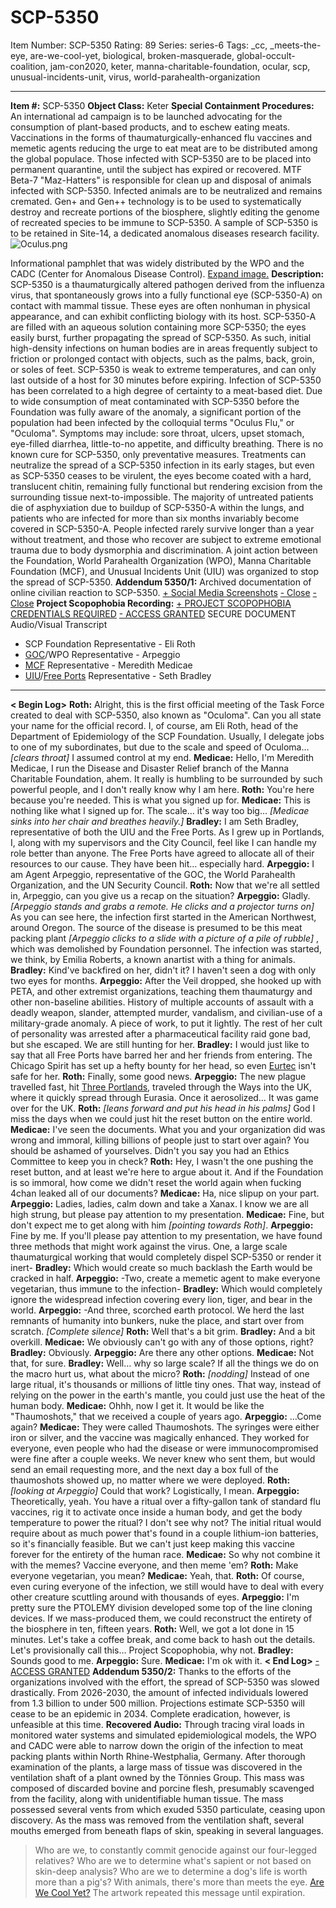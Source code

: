 # SCP-5350
Item Number: SCP-5350
Rating: 89
Series: series-6
Tags: _cc, _meets-the-eye, are-we-cool-yet, biological, broken-masquerade, global-occult-coalition, jam-con2020, keter, manna-charitable-foundation, ocular, scp, unusual-incidents-unit, virus, world-parahealth-organization

---

  
**Item #:** SCP-5350 
**Object Class:** Keter
**Special Containment Procedures:** An international ad campaign is to be launched advocating for the consumption of plant-based products, and to eschew eating meats. Vaccinations in the forms of thaumaturgically-enhanced flu vaccines and memetic agents reducing the urge to eat meat are to be distributed among the global populace. Those infected with SCP-5350 are to be placed into permanent quarantine, until the subject has expired or recovered.
MTF Beta-7 "Maz-Hatters" is responsible for clean up and disposal of animals infected with SCP-5350. Infected animals are to be neutralized and remains cremated. Gen+ and Gen++ technology is to be used to systematically destroy and recreate portions of the biosphere, slightly editing the genome of recreated species to be immune to SCP-5350. A sample of SCP-5350 is to be retained in Site-14, a dedicated anomalous diseases research facility.
![Oculus.png](https://scp-wiki.wdfiles.com/local--files/scp-5350/Oculus.png)  

Informational pamphlet that was widely distributed by the WPO and the CADC (Center for Anomalous Disease Control). [Expand image.](https://scp-sandbox-3.wikidot.com/local--files/anorrack-ii/Oculus.png)
**Description:** SCP-5350 is a thaumaturgically altered pathogen derived from the influenza virus, that spontaneously grows into a fully functional eye (SCP-5350-A) on contact with mammal tissue. These eyes are often nonhuman in physical appearance, and can exhibit conflicting biology with its host. SCP-5350-A are filled with an aqueous solution containing more SCP-5350; the eyes easily burst, further propagating the spread of SCP-5350. As such, initial high-density infections on human bodies are in areas frequently subject to friction or prolonged contact with objects, such as the palms, back, groin, or soles of feet.
SCP-5350 is weak to extreme temperatures, and can only last outside of a host for 30 minutes before expiring. Infection of SCP-5350 has been correlated to a high degree of certainty to a meat-based diet.
Due to wide consumption of meat contaminated with SCP-5350 before the Foundation was fully aware of the anomaly, a significant portion of the population had been infected by the colloquial terms "Oculus Flu," or "Oculoma". Symptoms may include: sore throat, ulcers, upset stomach, eye-filled diarrhea, little-to-no appetite, and difficulty breathing. There is no known cure for SCP-5350, only preventative measures. Treatments can neutralize the spread of a SCP-5350 infection in its early stages, but even as SCP-5350 ceases to be virulent, the eyes become coated with a hard, translucent chitin, remaining fully functional but rendering excision from the surrounding tissue next-to-impossible.
The majority of untreated patients die of asphyxiation due to buildup of SCP-5350-A within the lungs, and patients who are infected for more than six months invariably become covered in SCP-5350-A. People infected rarely survive longer than a year without treatment, and those who recover are subject to extreme emotional trauma due to body dysmorphia and discrimination. A joint action between the Foundation, World Parahealth Organization (WPO), Manna Charitable Foundation (MCF), and Unusual Incidents Unit (UIU) was organized to stop the spread of SCP-5350.
**Addendum 5350/1:** Archived documentation of online civilian reaction to SCP-5350.
[\+ Social Media Screenshots](javascript:;)
[\- Close](javascript:;)
[\- Close](javascript:;)
**Project Scopophobia Recording:**
[\+ PROJECT SCOPOPHOBIA CREDENTIALS REQUIRED](javascript:;)
[\- ACCESS GRANTED](javascript:;)
SECURE DOCUMENT  
Audio/Visual Transcript
  * SCP Foundation Representative - Eli Roth
  * [GOC](/goc-hub-page)/WPO Representative - Arpeggio
  * [MCF](/manna-charitable-foundation-hub) Representative - Meredith Medicae
  * [UIU](/unusual-incidents-unit-hub)/[Free Ports](/locations-of-interest) Representative - Seth Bradley

* * *
**< Begin Log>**
**Roth:** Alright, this is the first official meeting of the Task Force created to deal with SCP-5350, also known as "Oculoma". Can you all state your name for the official record. I, of course, am Eli Roth, head of the Department of Epidemiology of the SCP Foundation. Usually, I delegate jobs to one of my subordinates, but due to the scale and speed of Oculoma… _[clears throat]_ I assumed control at my end.
**Medicae:** Hello, I'm Meredith Medicae, I run the Disease and Disaster Relief branch of the Manna Charitable Foundation, ahem. It really is humbling to be surrounded by such powerful people, and I don't really know why I am here.
**Roth:** You're here because you're needed. This is what you signed up for.
**Medicae:** This is nothing like what I signed up for. The scale… it's way too big… _[Medicae sinks into her chair and breathes heavily.]_
**Bradley:** I am Seth Bradley, representative of both the UIU and the Free Ports. As I grew up in Portlands, I, along with my supervisors and the City Council, feel like I can handle my role better than anyone. The Free Ports have agreed to allocate all of their resources to our cause. They have been hit… especially hard.
**Arpeggio:** I am Agent Arpeggio, representative of the GOC, the World Parahealth Organization, and the UN Security Council.
**Roth:** Now that we're all settled in, Arpeggio, can you give us a recap on the situation?
**Arpeggio:** Gladly. _[Arpeggio stands and grabs a remote. He clicks and a projector turns on]_ As you can see here, the infection first started in the American Northwest, around Oregon. The source of the disease is presumed to be this meat packing plant _[Arpeggio clicks to a slide with a picture of a pile of rubble]_ , which was demolished by Foundation personnel. The infection was started, we think, by Emilia Roberts, a known anartist with a thing for animals.
**Bradley:** Kind've backfired on her, didn't it? I haven't seen a dog with only two eyes for months.
**Arpeggio:** After the Veil dropped, she hooked up with PETA, and other extremist organizations, teaching them thaumaturgy and other non-baseline abilities. History of multiple accounts of assault with a deadly weapon, slander, attempted murder, vandalism, and civilian-use of a military-grade anomaly. A piece of work, to put it lightly. The rest of her cult of personality was arrested after a pharmaceutical facility raid gone bad, but she escaped. We are still hunting for her.
**Bradley:** I would just like to say that all Free Ports have barred her and her friends from entering. The Chicago Spirit has set up a hefty bounty for her head, so even [Eurtec](/locations-of-interest#eurtec) isn't safe for her.
**Roth:** Finally, some good news.
**Arpeggio:** The new plague travelled fast, hit [Three Portlands](/three-portlands-hub), traveled through the Ways into the UK, where it quickly spread through Eurasia. Once it aerosolized… It was game over for the UK.
**Roth:** _[leans forward and put his head in his palms]_ God I miss the days when we could just hit the reset button on the entire world.
**Medicae:** I've seen the documents. What you and your organization did was wrong and immoral, killing billions of people just to start over again? You should be ashamed of yourselves. Didn't you say you had an Ethics Committee to keep you in check?
**Roth:** Hey, I wasn't the one pushing the reset button, and at least we're here to argue about it. And if the Foundation is so immoral, how come we didn't reset the world again when fucking 4chan leaked all of our documents?
**Medicae:** Ha, nice slipup on your part.
**Arpeggio:** Ladies, ladies, calm down and take a Xanax. I know we are all high strung, but please pay attention to my presentation.
**Medicae:** Fine, but don't expect me to get along with him _[pointing towards Roth]_.
**Arpeggio:** Fine by me. If you'll please pay attention to my presentation, we have found three methods that might work against the virus. One, a large scale thaumaturgical working that would completely dispel SCP-5350 or render it inert-
**Bradley:** Which would create so much backlash the Earth would be cracked in half.
**Arpeggio:** -Two, create a memetic agent to make everyone vegetarian, thus immune to the infection-
**Bradley:** Which would completely ignore the widespread infection covering every lion, tiger, and bear in the world.
**Arpeggio:** -And three, scorched earth protocol. We herd the last remnants of humanity into bunkers, nuke the place, and start over from scratch.
_[Complete silence]_
**Roth:** Well that's a bit grim.
**Bradley:** And a bit overkill.
**Medicae:** We obviously can't go with any of those options, right?
**Bradley:** Obviously.
**Arpeggio:** Are there any other options.
**Medicae:** Not that, for sure.
**Bradley:** Well… why so large scale? If all the things we do on the macro hurt us, what about the micro?
**Roth:** _[nodding]_ Instead of one large ritual, it's thousands or millions of little tiny ones. That way, instead of relying on the power in the earth's mantle, you could just use the heat of the human body.
**Medicae:** Ohhh, now I get it. It would be like the "Thaumoshots," that we received a couple of years ago.
**Arpeggio:** …Come again?
**Medicae:** They were called Thaumoshots. The syringes were either iron or silver, and the vaccine was magically enhanced. They worked for everyone, even people who had the disease or were immunocompromised were fine after a couple weeks. We never knew who sent them, but would send an email requesting more, and the next day a box full of the thaumoshots showed up, no matter where we were deployed.
**Roth:** _[looking at Arpeggio]_ Could that work? Logistically, I mean.
**Arpeggio:** Theoretically, yeah. You have a ritual over a fifty-gallon tank of standard flu vaccines, rig it to activate once inside a human body, and get the body temperature to power the ritual? I don't see why not? The initial ritual would require about as much power that's found in a couple lithium-ion batteries, so it's financially feasible. But we can't just keep making this vaccine forever for the entirety of the human race.
**Medicae:** So why not combine it with the memes? Vaccine everyone, and then meme 'em?
**Roth:** Make everyone vegetarian, you mean?
**Medicae:** Yeah, that.
**Roth:** Of course, even curing everyone of the infection, we still would have to deal with every other creature scuttling around with thousands of eyes.
**Arpeggio:** I'm pretty sure the PTOLEMY division developed some top of the line cloning devices. If we mass-produced them, we could reconstruct the entirety of the biosphere in ten, fifteen years.
**Roth:** Well, we got a lot done in 15 minutes. Let's take a coffee break, and come back to hash out the details. Let's provisionally call this… Project Scopophobia, why not.
**Bradley:** Sounds good to me.
**Arpeggio:** Sure.
**Medicae:** I'm ok with it.
**< End Log>**
[\- ACCESS GRANTED](javascript:;)
**Addendum 5350/2:** Thanks to the efforts of the organizations involved with the effort, the spread of SCP-5350 was slowed drastically. From 2026-2030, the amount of infected individuals lowered from 1.3 billion to under 500 million. Projections estimate SCP-5350 will cease to be an epidemic in 2034. Complete eradication, however, is unfeasible at this time.
**Recovered Audio:** Through tracing viral loads in monitored water systems and simulated epidemiological models, the WPO and CADC were able to narrow down the origin of the infection to meat packing plants within North Rhine-Westphalia, Germany. After thorough examination of the plants, a large mass of tissue was discovered in the ventilation shaft of a plant owned by the Tönnies Group. This mass was composed of discarded bovine and porcine flesh, presumably scavenged from the facility, along with unidentifiable human tissue. The mass possessed several vents from which exuded 5350 particulate, ceasing upon discovery. As the mass was removed from the ventilation shaft, several mouths emerged from beneath flaps of skin, speaking in several languages.
> Who are we, to constantly commit genocide against our four-legged relatives?
> Who are we to determine what's sapient or not based on skin-deep analysis?
> Who are we to determine a dog's life is worth more than a pig's?
> With animals, there's more than meets the eye.
> [Are We Cool Yet?](/are-we-cool-yet-hub)
The artwork repeated this message until expiration.